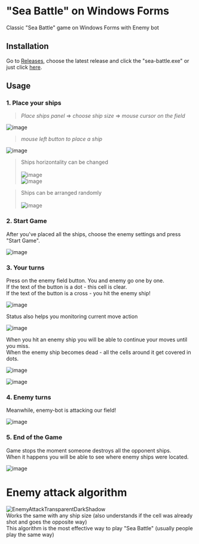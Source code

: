 # "Sea Battle" on Windows Forms
Classic "Sea Battle" game on Windows Forms with Enemy bot

## Installation
Go to <a href="https://github.com/malandrii/sea-battle-game-winforms/releases">Releases</a>, choose the latest release and click the "sea-battle.exe" or
just click <a href="https://github.com/malandrii/sea-battle-game-winforms/releases/download/v1.3/sea-battle.exe">here</a>.

## Usage
### 1. Place your ships
> *Place ships panel* => *choose ship size* => *mouse cursor on the field*

![image](https://github.com/user-attachments/assets/e7eac021-077c-4310-a52e-724a25f59517)

> *mouse left button to place a ship*

![image](https://github.com/user-attachments/assets/fffe251c-c249-4dea-af9b-2dae4268b0cf)

> Ships horizontality can be changed <br /> <br />
![image](https://github.com/user-attachments/assets/3cb9109d-efa9-4bdc-bddf-9934e0db9697) <br />
![image](https://github.com/user-attachments/assets/1706d821-1818-41ec-b295-b3c3e1c5133e) <br />

> Ships can be arranged randomly <br /> <br />
![image](https://github.com/user-attachments/assets/a58e8b77-4171-46ef-bd2d-4a87c37ee831)

### 2. Start Game
After you've placed all the ships, choose the enemy settings and press "Start Game".

![image](https://github.com/user-attachments/assets/96950755-84dd-453e-90a1-38d63dcde53a)

### 3. Your turns
Press on the enemy field button. You and enemy go one by one. <br />
If the text of the button is a dot - this cell is clear. <br />
If the text of the button is a cross - you hit the enemy ship!

![image](https://github.com/user-attachments/assets/d1a34138-4dab-4971-adec-48d148c0c4b3)

Status also helps you monitoring current move action

![image](https://user-images.githubusercontent.com/111363234/205210209-139caa90-2075-4448-ad82-0b44f22a760d.png)

When you hit an enemy ship you will be able to continue your moves until you miss. <br />
When the enemy ship becomes dead - all the cells around it get covered in dots.

![image](https://github.com/user-attachments/assets/e0f3735b-d604-4504-9b04-8d872bb88c34)

![image](https://user-images.githubusercontent.com/111363234/205210376-eadcc339-4027-41f0-86ab-5496235c537f.png)

### 4. Enemy turns
Meanwhile, enemy-bot is attacking our field!

![image](https://github.com/user-attachments/assets/d1068a75-5edd-4686-b1be-fe636f8dcd45)

### 5. End of the Game
Game stops the moment someone destroys all the opponent ships. <br /> 
When it happens you will be able to see where enemy ships were located.

![image](https://github.com/user-attachments/assets/7b907d50-1b71-42fa-ad0f-cc7727382491)

# Enemy attack algorithm

![EnemyAttackTransparentDarkShadow](https://user-images.githubusercontent.com/111363234/205208423-ea1800c2-4437-42e5-936c-216f3fc9a110.png) <br />
Works the same with any ship size (also understands if the cell was already shot and goes the opposite way) <br />
This algorithm is the most effective way to play "Sea Battle" (usually people play the same way) <br />
